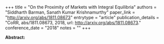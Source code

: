 +++
title = "On the Proximity of Markets with Integral Equilibria"
authors = "Siddharth Barman, Sanath Kumar Krishnamurthy"
paper_link = "http://arxiv.org/abs/1811.08673"
entrytype = "article"
publication_details = "CoRR, abs/1811.08673, 2018, url: <a href='http://arxiv.org/abs/1811.08673' target='_blank'>http://arxiv.org/abs/1811.08673</a>."
conference_date = "2018"
notes = ""
+++

<b>Abstract:</b>
